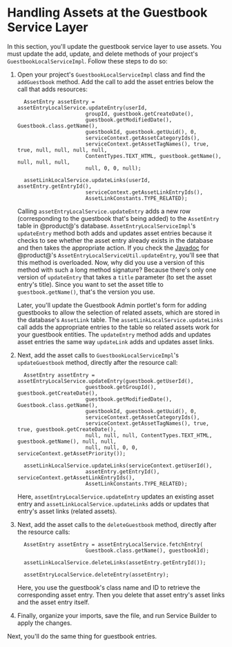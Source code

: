# Handling Assets at the Guestbook Service Layer [](id=handling-assets-at-the-guestbook-service-layer)

In this section, you'll update the guestbook service layer to use assets. You 
must update the add, update, and delete methods of your project's 
`GuestbookLocalServiceImpl`. Follow these steps to do so: 

1.  Open your project's `GuestbookLocalServiceImpl` class and find the 
    `addGuestbook` method. Add the call to add the asset entries below the call 
    that adds resources: 

          AssetEntry assetEntry = assetEntryLocalService.updateEntry(userId,
                              groupId, guestbook.getCreateDate(),
                              guestbook.getModifiedDate(), Guestbook.class.getName(),
                              guestbookId, guestbook.getUuid(), 0,
                              serviceContext.getAssetCategoryIds(),
                              serviceContext.getAssetTagNames(), true, true, null, null, null, null,
                              ContentTypes.TEXT_HTML, guestbook.getName(), null, null, null,
                              null, 0, 0, null);

          assetLinkLocalService.updateLinks(userId, assetEntry.getEntryId(),
                              serviceContext.getAssetLinkEntryIds(),
                              AssetLinkConstants.TYPE_RELATED);

    Calling `assetEntryLocalService.updateEntry` adds a new row (corresponding
    to the guestbook that's being added) to the `AssetEntry` table in
    @product@'s database. `AssetEntryLocalServiceImpl`'s `updateEntry` method
    both adds and updates asset entries because it checks to see whether the
    asset entry already exists in the database and then takes the appropriate 
    action. If you check the 
    [Javadoc](@platform-ref@/7.0-latest/javadocs/portal-impl/com/liferay/portlet/asset/service/impl/AssetEntryLocalServiceImpl.html) 
    for @product@'s `AssetEntryLocalServiceUtil.updateEntry`, you'll see that 
    this method is overloaded. Now, why did you use a version of this method 
    with such a long method signature? Because there's only one version of 
    `updateEntry` that takes a `title` parameter (to set the asset entry's 
    title). Since you want to set the asset title to `guestbook.getName()`, 
    that's the version you use. 

    Later, you'll update the Guestbook Admin portlet's form for adding 
    guestbooks to allow the selection of related assets, which are stored in the 
    database's `AssetLink` table. The `assetLinkLocalService.updateLinks` call 
    adds the appropriate entries to the table so related assets work for your 
    guestbook entities. The `updateEntry` method adds and updates asset entries 
    the same way `updateLink` adds and updates asset links. 

2.  Next, add the asset calls to `GuestbookLocalServiceImpl`'s `updateGuestbook`
    method, directly after the resource call:

          AssetEntry assetEntry = assetEntryLocalService.updateEntry(guestbook.getUserId(),
                              guestbook.getGroupId(), guestbook.getCreateDate(),
                              guestbook.getModifiedDate(), Guestbook.class.getName(),
                              guestbookId, guestbook.getUuid(), 0,
                              serviceContext.getAssetCategoryIds(),
                              serviceContext.getAssetTagNames(), true, true, guestbook.getCreateDate(), 
                              null, null, null, ContentTypes.TEXT_HTML, guestbook.getName(), null, null, 
                              null, null, 0, 0, serviceContext.getAssetPriority());

          assetLinkLocalService.updateLinks(serviceContext.getUserId(),
                              assetEntry.getEntryId(), serviceContext.getAssetLinkEntryIds(),
                              AssetLinkConstants.TYPE_RELATED);

    Here, `assetEntryLocalService.updateEntry` updates an existing asset entry 
    and `assetLinkLocalService.updateLinks` adds or updates that entry's asset 
    links (related assets). 

3.  Next, add the asset calls to the `deleteGuestbook` method, directly after 
    the resource calls:

          AssetEntry assetEntry = assetEntryLocalService.fetchEntry(
                              Guestbook.class.getName(), guestbookId);

          assetLinkLocalService.deleteLinks(assetEntry.getEntryId());

          assetEntryLocalService.deleteEntry(assetEntry);

    Here, you use the guestbook's class name and ID to retrieve the 
    corresponding asset entry. Then you delete that asset entry's asset links 
    and the asset entry itself. 
 
4.  Finally, organize your imports, save the file, and run Service Builder to
    apply the changes. 

Next, you'll do the same thing for guestbook entries. 
